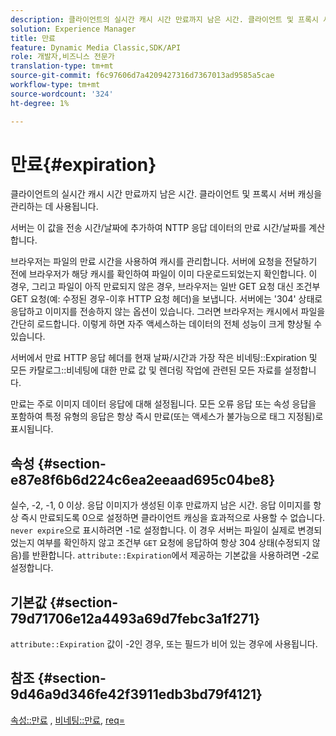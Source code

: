```yaml
---
description: 클라이언트의 실시간 캐시 시간 만료까지 남은 시간. 클라이언트 및 프록시 서버 캐싱을 관리하는 데 사용됩니다.
solution: Experience Manager
title: 만료
feature: Dynamic Media Classic,SDK/API
role: 개발자,비즈니스 전문가
translation-type: tm+mt
source-git-commit: f6c97606d7a4209427316d7367013ad9585a5cae
workflow-type: tm+mt
source-wordcount: '324'
ht-degree: 1%

---
```



# 만료{#expiration}

클라이언트의 실시간 캐시 시간 만료까지 남은 시간. 클라이언트 및 프록시 서버 캐싱을 관리하는 데 사용됩니다.

서버는 이 값을 전송 시간/날짜에 추가하여 NTTP 응답 데이터의 만료 시간/날짜를 계산합니다.

브라우저는 파일의 만료 시간을 사용하여 캐시를 관리합니다. 서버에 요청을 전달하기 전에 브라우저가 해당 캐시를 확인하여 파일이 이미 다운로드되었는지 확인합니다. 이 경우, 그리고 파일이 아직 만료되지 않은 경우, 브라우저는 일반 GET 요청 대신 조건부 GET 요청(예: 수정된 경우-이후 HTTP 요청 헤더)을 보냅니다. 서버에는 &#39;304&#39; 상태로 응답하고 이미지를 전송하지 않는 옵션이 있습니다. 그러면 브라우저는 캐시에서 파일을 간단히 로드합니다. 이렇게 하면 자주 액세스하는 데이터의 전체 성능이 크게 향상될 수 있습니다.

서버에서 만료 HTTP 응답 헤더를 현재 날짜/시간과 가장 작은 비네팅::Expiration 및 모든 카탈로그::비네팅에 대한 만료 값 및 렌더링 작업에 관련된 모든 자료를 설정합니다.

만료는 주로 이미지 데이터 응답에 대해 설정됩니다. 모든 오류 응답 또는 속성 응답을 포함하여 특정 유형의 응답은 항상 즉시 만료(또는 액세스가 불가능으로 태그 지정됨)로 표시됩니다.

## 속성 {#section-e87e8f6b6d224c6ea2eeaad695c04be8}

실수, -2, -1, 0 이상. 응답 이미지가 생성된 이후 만료까지 남은 시간. 응답 이미지를 항상 즉시 만료되도록 0으로 설정하면 클라이언트 캐싱을 효과적으로 사용할 수 없습니다. `never expire`으로 표시하려면 -1로 설정합니다. 이 경우 서버는 파일이 실제로 변경되었는지 여부를 확인하지 않고 조건부 `GET` 요청에 응답하여 항상 304 상태(수정되지 않음)를 반환합니다. `attribute::Expiration`에서 제공하는 기본값을 사용하려면 -2로 설정합니다.

## 기본값 {#section-79d71706e12a4493a69d7febc3a1f271}

`attribute::Expiration` 값이 -2인 경우, 또는 필드가 비어 있는 경우에 사용됩니다.

## 참조 {#section-9d46a9d346fe42f3911edb3bd79f4121}

[속성::만료](../../../../../ir-api/material-cat/image-rendering-api-ref/c-ir-material-catalog/c-ir-attributes-reference/r-ir-expiration.md#reference-0f68ad8199c64bd4bc8d27dd78b7d996) ,  [비네팅::만료](../../../../../ir-api/material-cat/image-rendering-api-ref/c-ir-material-catalog/c-ir-vignette-map-reference/r-ir-expiration-vignette.md#reference-df80829da93e4c0ab3f97a1792d9c74c),  [req=](../../../../../ir-api/http-protocol/image-rendering-api-ref/c-ir-http-protocol-ref/c-ir-http-protocol-command-reference/r-ir-req.md#reference-792b1a663fb64261bd2de2a209b847fb)
